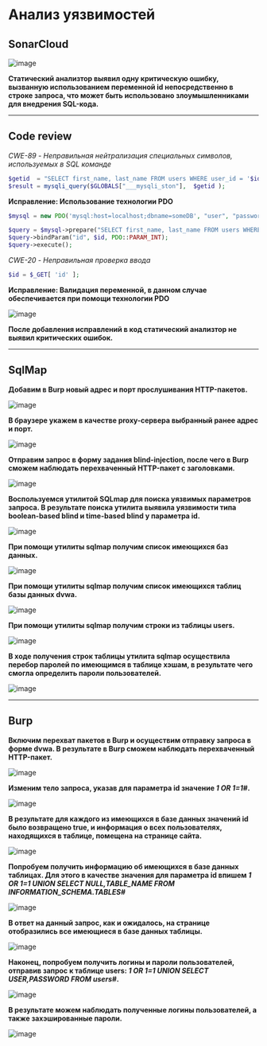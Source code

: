 # Анализ уязвимостей

## SonarCloud
![image](https://user-images.githubusercontent.com/78639838/200187776-5f379402-0fcf-4c9d-8115-fe63a9ede959.png)

**Статический анализтор выявил одну критическую ошибку, вызванную использованием переменной id непосредственно в строке запроса, что может быть использовано злоумышленниками для внедрения SQL-кода.**

____________________________________________________________________________________

## Code review

*CWE-89 - Неправильная нейтрализация специальных символов, используемых в SQL команде*

```php
$getid  = "SELECT first_name, last_name FROM users WHERE user_id = '$id';";
$result = mysqli_query($GLOBALS["___mysqli_ston"],  $getid );
```
**Исправление: Использование технологии PDO**

```php
$mysql = new PDO('mysql:host=localhost;dbname=someDB', "user", "password");

$query = $mysql->prepare("SELECT first_name, last_name FROM users WHERE user_id = :id;");
$query->bindParam("id", $id, PDO::PARAM_INT);
$query->execute();
```

*CWE-20 - Неправильная проверка ввода*

```php
$id = $_GET[ 'id' ];
```
**Исправление: Валидация переменной, в данном случае обеспечивается при помощи технологии PDO**

![image](https://user-images.githubusercontent.com/78639838/200187682-35e2a419-9ce6-455c-9d29-77c090d44c14.png)

**После добавления исправлений в код статический анализтор не выявил критических ошибок.**

____________________________________________________________________________________

## SqlMap

**Добавим в Burp новый адрес и порт прослушивания HTTP-пакетов.**

![image](https://user-images.githubusercontent.com/78639838/205710794-b9c888b6-3d8f-4510-a7b9-f49226ed4e1b.png)

**В браузере укажем в качестве proxy-сервера выбранный ранее адрес и порт.**

![image](https://user-images.githubusercontent.com/78639838/205711406-d20d3907-f1be-4310-8c6e-48aaed8ccdb1.png)

**Отправим запрос в форму задания blind-injection, после чего в Burp сможем наблюдать перехваченный HTTP-пакет с заголовками.**

![image](https://user-images.githubusercontent.com/78639838/205711543-05ae1b68-0a4d-4981-9c3f-e4fa56961875.png)

**Воспользуемся утилитой SQLmap для поиска уязвимых параметров запроса. 
В результате поиска утилита выявила уязвимости типа boolean-based blind и time-based blind у параметра id.**

![image](https://user-images.githubusercontent.com/78639838/205712284-1491d3b2-8993-411c-a184-d711a1736f50.png)

**При помощи утилиты sqlmap получим список имеющихся баз данных.**

![image](https://user-images.githubusercontent.com/78639838/205712183-cbb6a147-1e37-49ac-af43-395615d1f205.png)

**При помощи утилиты sqlmap получим список имеющихся таблиц базы данных dvwa.**

![image](https://user-images.githubusercontent.com/78639838/205712808-aba4959b-1480-4b14-8b5d-f8c1d98417a7.png)

**При помощи утилиты sqlmap получим строки из таблицы users.**

![image](https://user-images.githubusercontent.com/78639838/205713253-901043f3-c700-4321-a991-ba70815f8054.png)

**В ходе получения строк таблицы утилита sqlmap осуществила перебор паролей по имеющимся в таблице хэшам, в результате чего смогла определить пароли пользователей.**

![image](https://user-images.githubusercontent.com/78639838/205713311-4b74f8d5-9112-45c6-af2b-7ca2c74f0bfe.png)

____________________________________________________________________________________

## Burp

**Включим перехват пакетов в Burp и осуществим отправку запроса в форме dvwa. В результате в Burp сможем наблюдать перехваченный HTTP-пакет.**

![image](https://user-images.githubusercontent.com/78639838/205756421-2a42425c-a249-402c-a62f-cf4ee9ca5e6c.png)

**Изменим тело запроса, указав для параметра id значение _1 OR 1=1#_.**

![image](https://user-images.githubusercontent.com/78639838/205756540-aaa5df19-d9db-4a50-95c8-b9a76c8df46e.png)

**В результате для каждого из имеющихся в базе данных значений id было возвращено true, и информация о всех пользователях, находящихся в таблице, помещена на странице сайта.**

![image](https://user-images.githubusercontent.com/78639838/205756621-3f267b3e-162e-42b8-9bfc-f5400fe12c20.png)

**Попробуем получить информацию об имеющихся в базе данных таблицах. Для этого в качестве значения для параметра id впишем _1 OR 1=1 UNION SELECT NULL,TABLE_NAME FROM INFORMATION_SCHEMA.TABLES#_**

![image](https://user-images.githubusercontent.com/78639838/205757007-14cac63f-9af9-473b-bcf4-ea5cad909818.png)

**В ответ на данный запрос, как и ожидалось, на странице отобразились все имеющиеся в базе данных таблицы.**

![image](https://user-images.githubusercontent.com/78639838/205757051-ce35f5fd-c412-4c45-bfaf-9f13ec65086b.png)

**Наконец, попробуем получить логины и пароли пользователей, отправив запрос к таблице users: _1 OR 1=1 UNION SELECT USER,PASSWORD FROM users#_.**

![image](https://user-images.githubusercontent.com/78639838/205758287-68dea91a-e5e0-4300-896a-592d50bfa429.png)

**В результате можем наблюдать полученные логины пользователей, а также захэшированные пароли.**

![image](https://user-images.githubusercontent.com/78639838/205757656-fdf48531-0dc3-4aef-8899-a81df35a011b.png)
